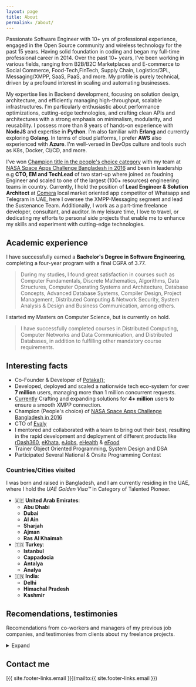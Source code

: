 ```yaml
---
layout: page
title: About
permalink: /about/
---
```

Passionate Software Engineer with 10+ yrs of professional experience, engaged in the 
Open Source community and wireless technology for the past 15 years.
Having solid foundation in coding and began my full-time professional career in 2014.
Over the past 10+ years, I've been working in various fields, ranging from B2B/B2C Marketplaces
and E-commerce to Social Commerce, Food-Tech,FinTech, Supply Chain, Logistics/3PL, Messaging/XMPP,
SaaS, PaaS, and more. My profile is purely technical, driven by a profound interest in scaling and automating businesses.

My expertise lies in Backend development, focusing on solution design, architecture, and efficiently managing high-throughput, scalable infrastructures. I'm particularly enthusiastic about performance optimizations, cutting-edge technologies, and crafting clean APIs and architectures with a strong emphasis on minimalism, modularity, and reusability.
I possess more than 8 years of hands-on experience with **NodeJS** and expertise in **Python**.
I'm also familiar with **Erlang** and currently exploring **Golang**.
In terms of cloud platforms, I prefer **AWS** also experienced with **Azure**. I'm well-versed in DevOps culture and tools such as K8s, Docker, CI/CD, and more.

I've won [Champion title in the people's choice category](https://2016.spaceappschallenge.org/challenges/earth/earth-live/projects/agro-skylab-durbar) with my team at [NASA Space Apps Challenge Bangladesh in 2016](https://2016.spaceappschallenge.org/challenges/earth/earth-live/projects/agro-skylab-durbar) and been in leadership e.g **CTO, EM and TechLead** of two start-up where joined as foudning Engineer and scaled to one of the largest (100+ resources) engineering teams in country.
Currently, I hold the position of **Lead Engineer & Solution Architect** at [Comera](https://mycomera.com) local market oriented app competitor of Whatsapp and Telegram in UAE, here I oversee the XMPP-Messaging segment and lead the Sustenance Team. Additionally, I work as a part-time freelance developer, consultant, and auditor. 
In my leisure time, I love to travel, or dedicating my efforts to personal side projects that enable me to enhance my skills and experiment with cutting-edge technologies.

## Academic experience

I have successfully earned a **Bachelor's Degree in Software Engineering**, completing a four-year program with a final CGPA of 3.77.
> During my studies, I found great satisfaction in courses such as Computer Fundamentals, Discrete Mathematics, Algorithms, Data Structures, Computer Operating Systems and Architecture, Database Concepts, Advanced Database Systems, Compiler Design, Project Management, Distributed Computing & Network Security, System Analysis & Design and Business Communication, among others.

I started my Masters on Computer Science,  but is currently on hold. 
> I have successfully completed courses in Distributed Computing, Computer Networks and Data Communication, and Distributed Databases, in addition to fulfilling other mandatory course requirements.

## Interesting facts

- Co-Founder & Developer of [Potaka();](https://potaka.io)
- Developed, deployed and scaled a nationwide tech eco-system for over **7 million** users, managing more than 1 million concurrent requests.
- [Currently](https://mycomera.com) Crafting and expanding solutions for **4+ million** users to ensure a smooth XMPP connection.
- Champion (People's choice) of [NASA Space Apps Challenge Bangladesh in 2016](https://2016.spaceappschallenge.org/challenges/earth/earth-live/projects/agro-skylab-durbar)
- CTO of [Evaly](https://play.google.com/store/apps/details?id=bd.com.evaly.evalyshop)
- I mentored and collaborated with a team to bring out their best, resulting in the rapid development and deployment of different products like
 [rDash360](https://rdash360.com/),
 [eKhata](https://ekhata.com.bd), 
 [eJobs](https://play.google.com/store/apps/details?id=bd.com.evaly.ejobs),
 [eHealth](https://play.google.com/store/apps/details?id=bd.com.evaly.ehealth) &
 [eFood](https://efood.com.bd)
- Trainer Object Oriented Programming, System Design and DSA
- Participated Several National & Onsite Programming Contest

### Countries/Cities visited

I was born and raised in Bangladesh, and I am currently residing in the UAE, where I hold the *UAE Golden Visa&trade;* in Category of Talented Pioneer.


- 🇦🇪 **United Arab Emirates**: 
  - **Abu Dhabi**
  - **Dubai**
  - **Al Ain** 
  - **Sharjah** 
  - **Ajman**
  - **Ras Al Khaimah**
- 🇹🇷 **Turkey**: 
  - **Istanbul** 
  - **Cappadocia**
  - **Antalya**
  - **Analya**
- 🇮🇳 **India**:
  - **Delhi**
  - **Himachal Pradesh**
  - **Kashmir**




## Recomendations, testimonies 

Recomendations from co-workers and managers of my previous job companies, and
testimonies from clients about my freelance projects.

<details>
<summary markdown='span'>Expand</summary>



[Mike Hardy](https://www.linkedin.com/in/mhardy2/), Founder of [Local Insights](https://localinsights.io)

> Os is a worker with a lot of knowledge in several technical areas, from low level programming up to scripting languages, and including devices integration that’s where he was helping us. He is a person with a great interest for learning and improve himself each day, and I recommend him specially for his technical expertise and aptitudes.


[Mokhlesur R. Maruf](https://www.linkedin.com/in/mmr-maruf), Co-Founder & Head Of Engineering of [Quantibly](https://quantibly.com/)

> Osman Goni Nahid is very professional to handle his responsibilities. He is a detailed oriented person having the passion to provide the efficiency of the completed tasks. He is also a great team player.


[Enam Chowdhury](https://www.linkedin.com/in/enamanc), Founder & CEO, Ex-Microsoft of [EkkBaz](https://ekkbaz.com)

> Nahid is an excellent software engineer and architect. He grasp problems easily and able to design future proof scale-able systems keeping future needs in mind. That is testament of his capabilities as an software architect. He is excellent team member, sets high team standard and leads by example for other team members to follow and look up to also. Its great to have him as team member. 


[Firoz Shams](https://www.linkedin.com/in/firoz-shams-66560694), Senior Software Engineer at [Emirates NBD Bank UAE](https://www.emiratesnbd.com/en)

> I have worked with Nahid Bhai for over 4 years and my growth as an engineer during this period is all thanks to his leadership and guidance. His technical knowledge is immense and is only matched by his leadership and mentoring skills. He leads by example and motivates everyone around him to grow and become better in their craft. It will be an understatement to say that he will be an asset to any company. He will be the force that transforms the company for the better with his talent, vision, technical prowess, hard work, and most importantly his leadership


[Ashfaq Mahmood](https://www.linkedin.com/in/ashfaqrafi), Senior Engineer at
[WellDev](https://www.welldev.io)

> Osman bhai was my CTO at Evaly. As the CTO, he managed a variety of engineers very efficiently. He always helps out his fellow teammates whenever he can. He gives proper guidances and encouragement to the engineers and gives them support of all kinds in times of difficulties. He is a very knowledgeable software engineer and team lead, who can contribute to any engineering department. Besides, he has a great eye for UX Design. His supervision in each department helped the system to handle huge amount of user traffic during campaigns. His DevOps optimizations made the platform a world class one in terms of scalability and sustainability. He is always updated to date with the latest tech stacks and inspires the team to adapt to those. He is a person with a great personality and friendly attitude. He would be the best addition in an engineering team for leading and building a world class product.


[Kamal Sharif](https://www.linkedin.com/in/ksharifbd/), Senior Engineer at [Refari](https://www.refari.co/)

> I met Osman when he joined Inovio as a software engineer. He immediately started working on a learning management system which was to be built on MERN stack. Coming from Java, Android and PHP background, he learned the stack within couple of months with his enormous enthusiasm, dedication. After the departure of the lead engineer, he took the leadership of the project, and led the team to complete the project within deadline and with quality. Osman sought perfection in every aspect of the development without anyone asking him to do so. Having deep knowledge and leadership capability, he is an asset for any organization. I highly recommend him.

[Rakib Hasan Amiya](https://www.linkedin.com/in/rakib-hasan-amiya-a7700a66) Senior Engineer at [Momox](https://www.momox.de)

> It's really fun and my pleasure working with Nahid. He is such a good team player and can be an asset for any software companies. As it's just a start of his career, surely he is a star in making.


[HM Tamim](https://www.linkedin.com/in/hmtamim), Senior Mobile Engineer at [MatchMove](https://matchmove.com/)

> It's been an absolutely amazing journey working with Nahid bhaia for the last 2.5 years. As the CTO of the largest e-commerce platform of Bangladesh, he managed over 80 people very effectively. Interviewed them, mentored them, eventually turned each of them into the most efficient, skilled, and hard-working engineers of the country.He is a very knowledgeable software engineer and architect, who give can contribute to any engineering department, Backend, Frontend, DevOps, Product Design, literally anything. Besides, he has a great sense of UI UX, which is rare in backend engineers.Under his extraordinary leadership, we successfully launched over 8 platforms in a record-breaking time, while maintaining quality.His valuable inputs in each department helped the system to handle over 2.5 million requests per minute traffic. Moreover, his DevOps optimizations reduced the server cost of the company by 50%. He is always updated to date with the latest tech stacks and inspires the team to adapt to those.Most importantly, he is an honest person with a great personality and friendly attitude, which every leader should have. Any company would be lucky to have him on their team.


[Hossain Al Muhee](https://www.linkedin.com/in/hossainmuhee), Senior Product Manager at [Vivasoft](https://vivasoftltd.com)

> I have worked as a Product Manager under the supervision of Mr. Osman Goni Nahid. During my service at Evaly, I have learnt a lot from him throughout the whole tenure. He is a great mentor with excellent combination of technical and business knowledge. His exemplary leadership kept everyone motivated not only to give their best but also to go the extra mile without any hesitation. Out of the many ideologies that I have developed from him, one of them will forever be a pillar of leadership to me and that is: "The job of a good leader isn't just about distributing tasks among the team efficiently, a good leader works alongside his team to bring out the best output as a whole."

[Sharif Newaz Choudhury](https://www.linkedin.com/in/sharif-newaz-choudhury-86949267), Product at [Nagad](https://nagad.com.bd/)

> As a PM what more do you need when your CTO is the the most energetic, youngest & the most talented one in the town. I had the opportunity to work with him directly and found out the unquestionable leadership ability which drives through the whole team. He can deliver and execute whenever you have a problem and most importantly he works and guide directly from freshers to leads !! Not as a CTO, as a team member he works side by side in every products with the whole team either its day or night.I am extremely lucky to have worked under him in the biggest module and he guided me at every turn , every loophole, every blocker gently. Not in the good time, but also he made his team happy at the toughest of the time. If thats not an example of leadership, I don't know if theres any. Anyone can works in the industry but not everyone is lucky enough to be on the team HE made and managed from top to bottom. I wish him my deepest regards. I will be lucky if I would be able to work with him again in the future.

[Md Muktadirul Islam](https://www.linkedin.com/in/muktadirul/), Big Data, Platform & CVM Service Specialist Engineer at [Banglalink](https://www.banglalink.net)

> It's been approximately 4 years I know Nahid bhai both professionally and personally. I found his every solution is the best and optimized way. I have learned form him about patience, hard work, committed, leadership, honesty and last but not the least the way of thinking for problem solving with programming. 
>He is very open for any problem. We can directly discuss with him for any problems and bring out the solution as well. He had a great power of generating the solution with best and optimized way. His thoughts are unique what people didn't thought yet ever on that way. Allah gift him a beautiful mind to solve the problem optimized way.
>He is an honest, committed & sincerer leader for any team in this world. Love his nurturing technique. I am very happy that worked with him very closely and learned a lot from him. 

[Md. Alamin](https://www.linkedin.com/in/mirajehossain), Senior Backend Engineer at [CHEQ](https://www.cheqplease.com/)

>Nahid Bhai is a fantastic person to work with and is not only a multi-skilled and insightful leader but also an inspiring strategist.
> A great leader with a super cool mindset. Nahid Bhai is a very productive person and hardworking, broad-minded, and forward-thinking individual. It is an honor for me to recommend and endorse Nahid Bhai.

[See More...](https://www.linkedin.com/in/osmangoninahid/)
</details>


## Contact me

[{{ site.footer-links.email }}](mailto:{{ site.footer-links.email }})
